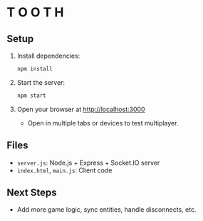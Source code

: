 # T O O T H

## Setup

1. Install dependencies:
   ```sh
   npm install
   ```

2. Start the server:
   ```sh
   npm start
   ```

3. Open your browser at [http://localhost:3000](http://localhost:3000)
   - Open in multiple tabs or devices to test multiplayer.

## Files
- `server.js`: Node.js + Express + Socket.IO server
- `index.html`, `main.js`: Client code

## Next Steps
- Add more game logic, sync entities, handle disconnects, etc.